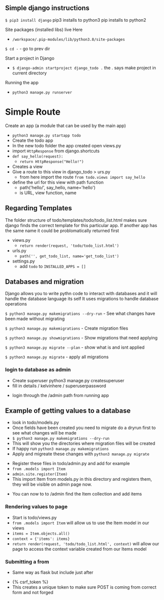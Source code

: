 ## Simple django instructions

`$ pip3 install django`
pip3 installs to python3
pip installs to python2

Site packages (installed libs) live Here
- `/workspace/.pip-modules/lib/python3.8/site-packages`

`$ cd -` - go to prev dir

Start a project in Django
- `$ django-admin startproject django_todo .` the . says make project in current directory

Running the app
- `python3 manage.py runserver`

# Simple Route
Create an app (a module that can be used by the main app)
- `python3 manage.py startapp todo`
- Create the todo app
- In the new todo folder the app created open views.py
- import `HttpResponse` from django.shortcuts
- `def say_hello(request):`
    - `return HttpResponse("Hello!")`
- Creates a view
- Give a route to this view in django_todo > urs.py
    - from here import the route `from todo.views import say_hello`
- define the url for this view with path function
    - path('hello/', say_hello, name='hello')
    - is URL, view function, name

## Regarding Templates

The folder structure of todo/templates/todo/todo_list.html makes sure
django finds the correct template for this particular app.  If another app
has the same name it could be problomatically returned first

- views.py
    - `return render(request, 'todo/todo_list.html')`
- urls.py
    - `path('', get_todo_list, name='get_todo_list')`
- settings.py
    - add `todo` to `INSTALLED_APPS = []`


## Databases and migration
Django allows you to write pythn code to interact with databases and it will handle the database language its self
It uses migrations to handle database operations

`$ python3 manage.py makemigrations --dry-run` - See what changes have been made without migrating

`$ python3 manage.py makemigrations` - Create migration files

`$ python3 manage.py showmigrations` - Show migrations that need applying

`$ python3 manage.py migrate --plan` - show what is and isnt applied

`$ python3 manage.py migrate` - apply all migrations

### login to database as admin

- Create superuser python3 manage.py createsuperuser
- fill in details / kelvinhere / superuserpassword

* login through the /admin path from running app

## Example of getting values to a database

- look in todo/models.py
- Once fields have been created you need to migrate do a dryrun first to see what changes will be made
- `$ python3 manage.py makemigrations --dry-run`
- This will show you the directories where migration files will be created
- If happy run `python3 manage.py makemigrations`
- Apply and migreate these changes with `python3 manage.py migrate`

* Register these files in todo/admin.py and add for example
* `from .models import Item`
* `admin.site.register(Item)`
* This import Item from models.py in this directory and registers them, they will be visible on admin page now.

- You can now to to /admin find the Item collection and add items

### Rendering values to page

- Start is todo/views.py
- `from .models import Item` will allow us to use the Item model in our views
- `items = Item.objects.all()`
- `context = {'items': items}`
- `return render(request, 'todo/todo_list.html', context)` will allow our page to access the context variable created from our Items model

### Submitting a from

- Same way as flask but include just after <form>
- {% csrf_token %}
- This creates a unique token to make sure POST is coming from correct form and not forged


